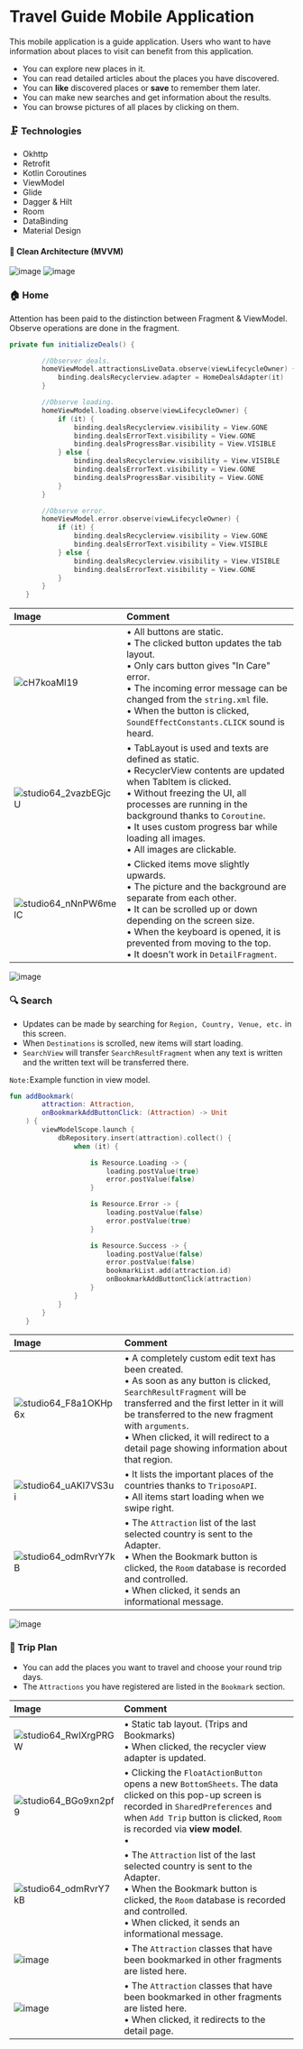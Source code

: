 
# Travel Guide Mobile Application

This mobile application is a guide application. Users who want to have information about places to visit can benefit from this application.

- You can explore new places in it.
- You can read detailed articles about the places you have discovered.
- You can **like** discovered places or **save** to remember them later.
- You can make new searches and get information about the results.
- You can browse pictures of all places by clicking on them.


### 🗜️ Technologies
- Okhttp
- Retrofit
- Kotlin Coroutines
- ViewModel
- Glide
- Dagger & Hilt
- Room
- DataBinding
- Material Design


#### 💾 Clean Architecture (**MVVM**)
![image](https://user-images.githubusercontent.com/36675566/195124425-2f63ec04-92e5-4d51-bb70-ca8ccad33047.png)
![image](https://raw.githubusercontent.com/andreasbm/readme/master/assets/lines/rainbow.png)

### 🏠 Home
Attention has been paid to the distinction between Fragment & ViewModel.
Observe operations are done in the fragment.

```kotlin
private fun initializeDeals() {

        //Observer deals.
        homeViewModel.attractionsLiveData.observe(viewLifecycleOwner) {
            binding.dealsRecyclerview.adapter = HomeDealsAdapter(it)
        }

        //Observe loading.
        homeViewModel.loading.observe(viewLifecycleOwner) {
            if (it) {
                binding.dealsRecyclerview.visibility = View.GONE
                binding.dealsErrorText.visibility = View.GONE
                binding.dealsProgressBar.visibility = View.VISIBLE
            } else {
                binding.dealsRecyclerview.visibility = View.VISIBLE
                binding.dealsErrorText.visibility = View.GONE
                binding.dealsProgressBar.visibility = View.GONE
            }
        }

        //Observe error.
        homeViewModel.error.observe(viewLifecycleOwner) {
            if (it) {
                binding.dealsRecyclerview.visibility = View.GONE
                binding.dealsErrorText.visibility = View.VISIBLE
            } else {
                binding.dealsRecyclerview.visibility = View.VISIBLE
                binding.dealsErrorText.visibility = View.GONE
            }
        }
    }
```


| Image  | Comment |
| :--------------- | :---------------|
| ![cH7koaMl19](https://user-images.githubusercontent.com/36675566/195149693-43f19fca-3d4c-471b-b157-54bde5bf9e9a.png) | • All buttons are static.<br>• The clicked button updates the tab layout.<br>• Only cars button gives "In Care" error.<br>• The incoming error message can be changed from the `string.xml` file.<br>• When the button is clicked, `SoundEffectConstants.CLICK` sound is heard.|
| ![studio64_2vazbEGjcU](https://user-images.githubusercontent.com/36675566/195153490-3df90795-9343-4de0-8068-3cfb472a32c9.gif) |• TabLayout is used and texts are defined as static.<br>• RecyclerView contents are updated when TabItem is clicked.<br>• Without freezing the UI, all processes are running in the background thanks to `Coroutine`.<br>• It uses custom progress bar while loading all images.<br>• All images are clickable.|
| ![studio64_nNnPW6melC](https://user-images.githubusercontent.com/36675566/195157181-1ecbdb9f-d8fe-4308-a9c8-5bb15f20181e.gif) |• Clicked items move slightly upwards.<br>• The picture and the background are separate from each other.<br>• It can be scrolled up or down depending on the screen size.<br>• When the keyboard is opened, it is prevented from moving to the top. <br>• It doesn't work in `DetailFragment`.|

![image](https://raw.githubusercontent.com/andreasbm/readme/master/assets/lines/rainbow.png)

### 🔍 Search
- Updates can be made by searching for `Region, Country, Venue, etc.` in this screen.
- When `Destinations` is scrolled, new items will start loading.
- `SearchView` will transfer `SearchResultFragment` when any text is written and the written text will be transferred there.

`Note:`Example function in view model.
```kotlin
fun addBookmark(
        attraction: Attraction,
        onBookmarkAddButtonClick: (Attraction) -> Unit
    ) {
        viewModelScope.launch {
            dbRepository.insert(attraction).collect() {
                when (it) {

                    is Resource.Loading -> {
                        loading.postValue(true)
                        error.postValue(false)
                    }

                    is Resource.Error -> {
                        loading.postValue(false)
                        error.postValue(true)
                    }

                    is Resource.Success -> {
                        loading.postValue(false)
                        error.postValue(false)
                        bookmarkList.add(attraction.id)
                        onBookmarkAddButtonClick(attraction)
                    }
                }
            }
        }
    }
```


| Image  | Comment |
| :---------------------------------------------------------------- | :---------------|
| ![studio64_F8a1OKHp6x](https://user-images.githubusercontent.com/36675566/195167051-bd4cb040-b40c-4c10-9229-77c70f99c1ce.png) | • A completely custom edit text has been created.<br>• As soon as any button is clicked, `SearchResultFragment` will be transferred and the first letter in it will be transferred to the new fragment with `arguments`.<br>• When clicked, it will redirect to a detail page showing information about that region.|
| ![studio64_uAKl7VS3ui](https://user-images.githubusercontent.com/36675566/195166589-a5a55c30-a299-49b6-9dba-cf15a9b938e6.gif) | • It lists the important places of the countries thanks to `TriposoAPI`.<br>• All items start loading when we swipe right.|
| ![studio64_odmRvrY7kB](https://user-images.githubusercontent.com/36675566/195169828-be07d240-fe1f-4f7b-b7d0-b11e645a21ce.gif) |• The `Attraction` list of the last selected country is sent to the Adapter.<br>• When the Bookmark button is clicked, the `Room` database is recorded and controlled.<br>• When clicked, it sends an informational message.|

![image](https://raw.githubusercontent.com/andreasbm/readme/master/assets/lines/rainbow.png)

### 🧳 Trip Plan
- You can add the places you want to travel and choose your round trip days.
- The `Attractions` you have registered are listed in the `Bookmark` section.

| Image  | Comment |
| :--------------- | :---------------|
| ![studio64_RwIXrgPRGW](https://user-images.githubusercontent.com/36675566/195175695-be830b8c-6303-4dfe-bca7-cfcec8da3d4f.png) | • Static tab layout. (Trips and Bookmarks)<br>• When clicked, the recycler view adapter is updated.|
| ![studio64_BGo9xn2pf9](https://user-images.githubusercontent.com/36675566/195176122-d28fa73e-a100-47cd-958b-c154ae246b7a.gif) | • Clicking the `FloatActionButton` opens a new `BottomSheets`. The data clicked on this pop-up screen is recorded in `SharedPreferences` and when `Add Trip` button is clicked, `Room` is recorded via **view model**.<br>• |
| ![studio64_odmRvrY7kB](https://user-images.githubusercontent.com/36675566/195169828-be07d240-fe1f-4f7b-b7d0-b11e645a21ce.gif) |• The `Attraction` list of the last selected country is sent to the Adapter.<br>• When the Bookmark button is clicked, the `Room` database is recorded and controlled.<br>• When clicked, it sends an informational message.|
| ![image](https://user-images.githubusercontent.com/36675566/195181070-11516363-ec2e-4682-9d71-1db2e6ca7fe7.png) |• The `Attraction` classes that have been bookmarked in other fragments are listed here.|
| ![image](https://user-images.githubusercontent.com/36675566/195181070-11516363-ec2e-4682-9d71-1db2e6ca7fe7.png) |• The `Attraction` classes that have been bookmarked in other fragments are listed here.<br>• When clicked, it redirects to the detail page.|

